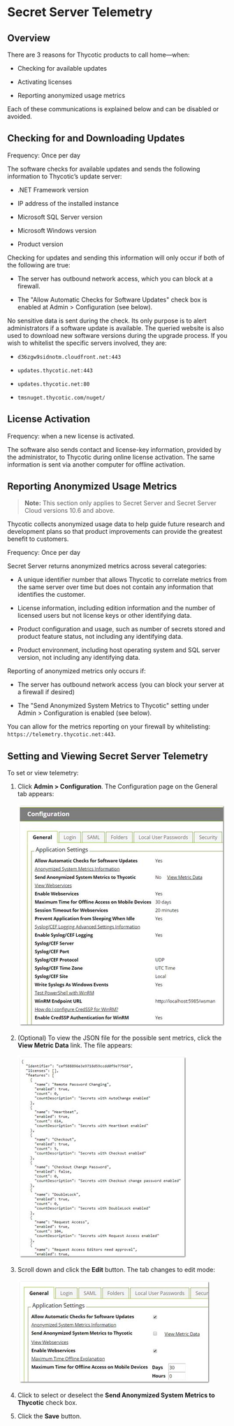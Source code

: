 [title]: # (Secret Server Telemetry)
[tags]: # (Best Practice, Security Hardening, telemetry)
[priority]: # (1000)

# Secret Server Telemetry

## Overview

There are 3 reasons for Thycotic products to call home—when:

- Checking for available updates

- Activating licenses

- Reporting anonymized usage metrics

Each of these communications is explained below and can be disabled or avoided.

## Checking for and Downloading Updates

Frequency: Once per day

The software checks for available updates and sends the following information to Thycotic’s update server:

- .NET Framework version

- IP address of the installed instance

- Microsoft SQL Server version

- Microsoft Windows version

- Product version

Checking for updates and sending this information will only occur if both of the following are true:

- The server has outbound network access, which you can block at a firewall.

- The "Allow Automatic Checks for Software Updates" check box is enabled at Admin > Configuration (see below).

No sensitive data is sent during the check. Its only purpose is to alert administrators if a software update is available.  The queried website is also used to download new software versions during the upgrade process. If you wish to whitelist the specific servers involved, they are:

- `d36zgw9sidnotm.cloudfront.net:443`

- `updates.thycotic.net:443`

- `updates.thycotic.net:80`

- `tmsnuget.thycotic.com/nuget/`

## License Activation

Frequency: when a new license is activated.

The software also sends contact and license-key information, provided by the administrator, to Thycotic during online license activation. The same information is sent via another computer for offline activation.

## Reporting Anonymized Usage Metrics

> **Note:** This section only applies to Secret Server and Secret Server Cloud versions 10.6 and above.

Thycotic collects anonymized usage data to help guide future research and development plans so that product improvements can provide the greatest benefit to customers.

Frequency: Once per day

Secret Server returns anonymized metrics across several categories:

- A unique identifier number that allows Thycotic to correlate metrics from the same server over time but does not contain any information that identifies the customer.

- License information, including edition information and the number of licensed users but not license keys or other identifying data.

- Product configuration and usage, such as number of secrets stored and product feature status, not including any identifying data.

- Product environment, including host operating system and SQL server version, not including any identifying data.

 Reporting of anonymized metrics only occurs if:

- The server has outbound network access (you can block your server at a firewall if desired)

- The "Send Anonymized System Metrics to Thycotic" setting under Admin > Configuration is enabled (see below).

You can allow for the metrics reporting on your firewall by whitelisting: `https://telemetry.thycotic.net:443`.

## Setting and Viewing Secret Server Telemetry

To set or view telemetry:

1. Click **Admin > Configuration**. The Configuration page on the General tab appears:

   ![img](images/clip_image002.jpg)

2. (Optional) To view the JSON file for the possible sent metrics, click the **View Metric Data** link. The file appears:

   ![img](images/clip_image004.jpg)

3. Scroll down and click the **Edit** button. The tab changes to edit mode:

   ![img](images/clip_image006.jpg)

4. Click to select or deselect the **Send Anonymized System Metrics to Thycotic** check box.

5. Click the **Save** button.